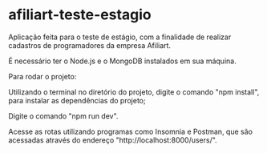# afiliart-teste-estagio
Aplicação feita para o teste de estágio, com a finalidade de realizar cadastros de programadores da empresa Afiliart.

É necessário ter o Node.js e o MongoDB instalados em sua máquina.

Para rodar o projeto:

Utilizando o terminal no diretório do projeto, digite o comando "npm install", para instalar as dependências do projeto;

Digite o comando "npm run dev".

Acesse as rotas utilizando programas como Insomnia e Postman, que são acessadas através do endereço "http://localhost:8000/users/". 